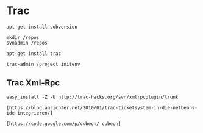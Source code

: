 
# Trac

```
apt-get install subversion
```

```
mkdir /repos
svnadmin /repos
```

```
apt-get install trac
```

```
trac-admin /project initenv
```

## Trac Xml-Rpc

```
easy_install -Z -U http://trac-hacks.org/svn/xmlrpcplugin/trunk
```

```
[https://blog.anrichter.net/2010/01/trac-ticketsystem-in-die-netbeans-ide-integrieren/]
```

```
[https://code.google.com/p/cubeon/ cubeon]
